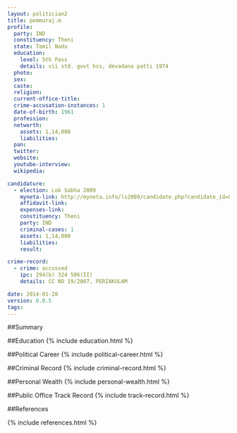 ```yaml
---
layout: politician2
title: pommuraj.m
profile: 
  party: IND
  constituency: Theni
  state: Tamil Nadu
  education: 
    level: 5th Pass
    details: vii std. govt hss, devadana patti 1974
  photo: 
  sex: 
  caste: 
  religion: 
  current-office-title: 
  crime-accusation-instances: 1
  date-of-birth: 1961
  profession: 
  networth: 
    assets: 1,14,000
    liabilities: 
  pan: 
  twitter: 
  website: 
  youtube-interview: 
  wikipedia: 

candidature: 
  - election: Lok Sabha 2009
    myneta-link: http://myneta.info/ls2009/candidate.php?candidate_id=8604
    affidavit-link: 
    expenses-link: 
    constituency: Theni 
    party: IND
    criminal-cases: 1
    assets: 1,14,000
    liabilities: 
    result:  

crime-record: 
  - crime: accussed
    ipc: 294(b) 324 506(II)
    details: CC NO 19/2007, PERIAKULAM 

date: 2014-01-28
version: 0.0.5
tags: 
---
```

##Summary


##Education
{% include education.html %}


##Political Career
{% include political-career.html %}


##Criminal Record
{% include criminal-record.html %}


##Personal Wealth
{% include personal-wealth.html %}


##Public Office Track Record
{% include track-record.html %}


##References


{% include references.html %}